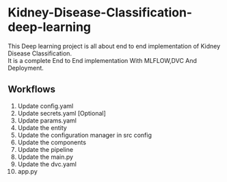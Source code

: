 # Kidney-Disease-Classification-deep-learning
This Deep learning project is all about end to end implementation of Kidney Disease Classification.
<br>
It is a complete End to End implementation With MLFLOW,DVC And Deployment.
## Workflows
1. Update config.yaml
2. Update secrets.yaml [Optional]
3. Update params.yaml
4. Update the entity
5. Update the configuration manager in src config
6. Update the components
7. Update the pipeline
8. Update the main.py
9. Update the dvc.yaml
10. app.py
